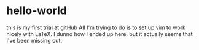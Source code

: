 # hello-world
this is my first trial at gitHub
All I'm trying to do is to set up vim to work nicely with LaTeX. I dunno how I ended up here, but it actually seems that I've been missing out.
